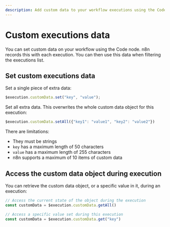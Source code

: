 ```yaml
---
description: Add custom data to your workflow executions using the Code node. You can then filter executions by this data.
---
```


# Custom executions data

You can set custom data on your workflow using the Code node. n8n records this with each execution. You can then use this data when filtering the executions list.

## Set custom executions data

Set a single piece of extra data:

```js
$execution.customData.set("key", "value");
```

Set all extra data. This overwrites the whole custom data object for this execution:

```js
$execution.customData.setAll({"key1": "value1", "key2": "value2"})
```

There are limitations:

* They must be strings
* `key` has a maximum length of 50 characters
* `value` has a maximum length of 255 characters
* n8n supports a maximum of 10 items of custom data

## Access the custom data object during execution

You can retrieve the custom data object, or a specific value in it, during an execution:

```js
// Access the current state of the object during the execution
const customData = $execution.customData.getAll()

// Access a specific value set during this execution
const customData = $execution.customData.get("key")
```
